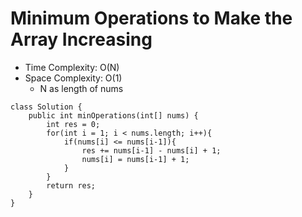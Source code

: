 # Minimum Operations to Make the Array Increasing

- Time Complexity: O(N)
- Space Complexity: O(1)
  - N as length of nums

```
class Solution {
    public int minOperations(int[] nums) {
        int res = 0;
        for(int i = 1; i < nums.length; i++){
            if(nums[i] <= nums[i-1]){
                res += nums[i-1] - nums[i] + 1;
                nums[i] = nums[i-1] + 1;
            }
        }
        return res;
    }
}
```
